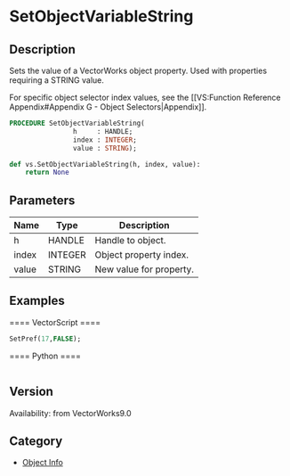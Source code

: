 # SetObjectVariableString

## Description
Sets the value of a VectorWorks object property. Used with properties requiring a STRING value.

For specific object selector index values, see the [[VS:Function Reference Appendix#Appendix G - Object Selectors|Appendix]].

```pascal
PROCEDURE SetObjectVariableString(
				h     : HANDLE;
				index : INTEGER;
				value : STRING);
```

```python
def vs.SetObjectVariableString(h, index, value):
    return None
```

## Parameters
|Name|Type|Description|
|---|---|---|
|h|HANDLE|Handle to object.|
|index|INTEGER|Object property index.|
|value|STRING|New value for property.|

## Examples
==== VectorScript ====
```pascal
SetPref(17,FALSE);
```
==== Python ====
```python

```

## Version
Availability: from VectorWorks9.0

## Category
* [Object Info](../Categories/Object%20Info.md)
